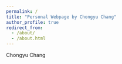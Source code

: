 ```yaml
---
permalink: /
title: "Personal Webpage by Chongyu Chang"
author_profile: true
redirect_from: 
  - /about/
  - /about.html
---
```



Chongyu Chang 
